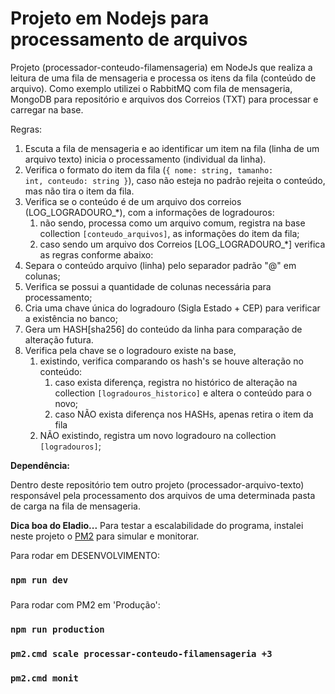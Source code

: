 # Projeto em Nodejs para processamento de arquivos

Projeto (processador-conteudo-filamensageria) em NodeJs que realiza a leitura de uma fila de mensageria e processa os itens da fila (conteúdo de arquivo).
Como exemplo utilizei o RabbitMQ com fila de mensageria, MongoDB para repositório e arquivos dos Correios (TXT) para processar e carregar na base.

Regras:
1. Escuta a fila de mensageria e ao identificar um item na fila (linha de um arquivo texto) inicia o processamento (individual da linha).
2. Verifica o formato do item da fila (<code>{ nome: string, tamanho: int, conteudo: string }</code>), caso não esteja no padrão rejeita o conteúdo, mas não tira o item da fila.
3. Verifica se o conteúdo é de um arquivo dos correios (LOG_LOGRADOURO_*), com a informações de logradouros:
    1. não sendo, processa como um arquivo comum, registra na base collection <code>[conteudo_arquivos]</code>, as informações do item da fila;
    2. caso sendo um arquivo dos Correios [LOG_LOGRADOURO_*] verifica as regras conforme abaixo:
4. Separa o conteúdo arquivo (linha) pelo separador padrão "@" em colunas;
5. Verifica se possui a quantidade de colunas necessária para processamento;
6. Cria uma chave única do logradouro (Sigla Estado + CEP) para verificar a existência no banco;
7. Gera um HASH[sha256] do conteúdo da linha para comparação de alteração futura.
8. Verifica pela chave se o logradouro existe na base, 
    1. existindo, verifica comparando os hash's se houve alteração no conteúdo:
        1. caso exista diferença, registra no histórico de alteração na collection <code>[logradouros_historico]</code> e altera o conteúdo para o novo;
        2. caso NÃO exista diferença nos HASHs, apenas retira o item da fila    
    4. NÃO existindo, registra um novo logradouro na collection <code>[logradouros]</code>;

**Dependência:**

Dentro deste repositório tem outro projeto (processador-arquivo-texto) responsável pela processamento dos arquivos de uma determinada pasta de carga na fila de mensageria.

**Dica boa do Eladio...**
Para testar a escalabilidade do programa, instalei neste projeto o [PM2](https://pm2.keymetrics.io/docs/usage/quick-start/) para simular e monitorar. 

Para rodar em DESENVOLVIMENTO:
### `npm run dev`
###

Para rodar com PM2 em 'Produção':
### `npm run production`
### `pm2.cmd scale processar-conteudo-filamensageria +3`
### `pm2.cmd monit`
